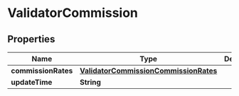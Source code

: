 
# ValidatorCommission

## Properties
Name | Type | Description | Notes
------------ | ------------- | ------------- | -------------
**commissionRates** | [**ValidatorCommissionCommissionRates**](ValidatorCommissionCommissionRates.md) |  | 
**updateTime** | **String** |  | 



